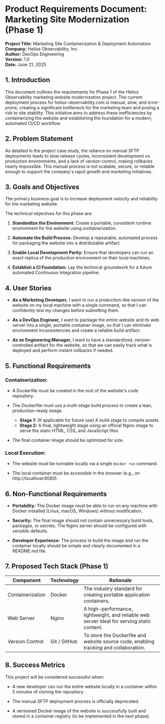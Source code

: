 # Product Requirements Document: Marketing Site Modernization (Phase 1)

**Project Title:** Marketing Site Containerization & Deployment Automation  
**Company:** Helios Observability, Inc.  
**Author:** DevOps Engineering  
**Version:** 1.0  
**Date:** June 21, 2025  

## 1. Introduction

This document outlines the requirements for Phase 1 of the Helios Observability marketing website modernization project. The current deployment process for helios-observability.com is manual, slow, and error-prone, creating a significant bottleneck for the marketing team and posing a risk to site stability. This initiative aims to address these inefficiencies by containerizing the website and establishing the foundation for a modern, automated CI/CD workflow.

## 2. Problem Statement

As detailed in the project case study, the reliance on manual SFTP deployments leads to slow release cycles, inconsistent development vs. production environments, and a lack of version control, making rollbacks nearly impossible. This manual process is not scalable, secure, or reliable enough to support the company's rapid growth and marketing initiatives.

## 3. Goals and Objectives

The primary business goal is to increase deployment velocity and reliability for the marketing website.

The technical objectives for this phase are:

1. **Standardize the Environment:** Create a portable, consistent runtime environment for the website using containerization.

2. **Automate the Build Process:** Develop a repeatable, automated process for packaging the website into a distributable artifact.

3. **Enable Local Development Parity:** Ensure that developers can run an exact replica of the production environment on their local machines.

4. **Establish a CI Foundation:** Lay the technical groundwork for a future automated Continuous Integration pipeline.

## 4. User Stories

- **As a Marketing Developer,** I want to run a production-like version of the website on my local machine with a single command, so that I can confidently test my changes before submitting them.

- **As a DevOps Engineer,** I want to package the entire website and its web server into a single, portable container image, so that I can eliminate environment inconsistencies and create a reliable build artifact.

- **As an Engineering Manager,** I want to have a standardized, version-controlled artifact for the website, so that we can easily track what is deployed and perform instant rollbacks if needed.

## 5. Functional Requirements

### Containerization:

- A Dockerfile must be created in the root of the website's code repository.

- The Dockerfile must use a multi-stage build process to create a lean, production-ready image.
  - **Stage 1:** (If applicable for future use) A build stage to compile assets.
  - **Stage 2:** A final, lightweight stage using an official Nginx image to serve the static HTML, CSS, and JavaScript files.

- The final container image should be optimized for size.

### Local Execution:

- The website must be runnable locally via a single `docker run` command.

- The local container must be accessible in the browser (e.g., on http://localhost:8080).

## 6. Non-Functional Requirements

- **Portability:** The Docker image must be able to run on any machine with Docker installed (Linux, macOS, Windows) without modification.

- **Security:** The final image should not contain unnecessary build tools, packages, or secrets. The Nginx server should be configured with sensible defaults.

- **Developer Experience:** The process to build the image and run the container locally should be simple and clearly documented in a README.md file.

## 7. Proposed Tech Stack (Phase 1)

| Component | Technology | Rationale |
|-----------|------------|-----------|
| Containerization | Docker | The industry standard for creating portable application containers. |
| Web Server | Nginx | A high-performance, lightweight, and reliable web server ideal for serving static content. |
| Version Control | Git / GitHub | To store the Dockerfile and website source code, enabling tracking and collaboration. |

## 8. Success Metrics

This project will be considered successful when:

- A new developer can run the entire website locally in a container within 5 minutes of cloning the repository.

- The manual SFTP deployment process is officially deprecated.

- A versioned Docker image of the website is successfully built and stored in a container registry (to be implemented in the next phase). 
